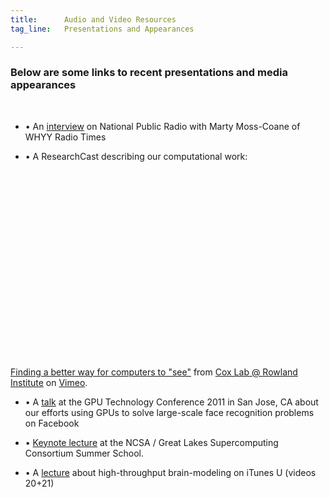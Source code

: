 ```yaml
---
title:      Audio and Video Resources
tag_line:   Presentations and Appearances

---
```


### Below are some links to recent presentations and media appearances

<br/>

* • An [interview](http://goo.gl/GfNup) on National Public Radio with Marty Moss-Coane of WHYY Radio Times

* • A ResearchCast describing our computational work:

<object width="400" height="300"><param name="allowfullscreen" value="true" /><param name="allowscriptaccess" value="always" /><param name="movie" value="http://vimeo.com/moogaloop.swf?clip_id=7945275&amp;server=vimeo.com&amp;show_title=1&amp;show_byline=1&amp;show_portrait=0&amp;color=&amp;fullscreen=1" /><embed src="http://vimeo.com/moogaloop.swf?clip_id=7945275&amp;server=vimeo.com&amp;show_title=1&amp;show_byline=1&amp;show_portrait=0&amp;color=&amp;fullscreen=1" type="application/x-shockwave-flash" allowfullscreen="true" allowscriptaccess="always" width="400" height="300"></embed></object>
    
<p><a href="http://vimeo.com/7945275">Finding a better way for computers to "see"</a> from <a href="http://vimeo.com/user2731220">Cox Lab @ Rowland Institute</a> on <a href="http://vimeo.com">Vimeo</a>.</p>

* • A [talk](http://nvidia.fullviewmedia.com/gtc2010/0922-san-jose-2204.html) at the GPU Technology Conference 2011 in San Jose, CA about our efforts using GPUs to solve large-scale face recognition problems on Facebook

* • [Keynote lecture](http://realvideo.ncsa.uiuc.edu/asxfiles/computer_vision.asx) at the NCSA / Great Lakes Supercomputing Consortium Summer School.

* • A [lecture](http://itunes.apple.com/us/itunes-u/csci-e-292-massively-parallel/id429428651) about high-throughput brain-modeling on iTunes U (videos 20+21)
